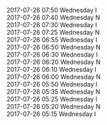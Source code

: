 2017-07-26 07:50 Wednesday  I  
2017-07-26 07:40 Wednesday  N  
2017-07-26 07:30 Wednesday  I  
2017-07-26 07:25 Wednesday  N  
2017-07-26 06:55 Wednesday  I  
2017-07-26 06:50 Wednesday  N  
2017-07-26 06:30 Wednesday  I  
2017-07-26 06:20 Wednesday  N  
2017-07-26 06:10 Wednesday  I  
2017-07-26 06:00 Wednesday  N  
2017-07-26 05:50 Wednesday  I  
2017-07-26 05:35 Wednesday  N  
2017-07-26 05:25 Wednesday  I  
2017-07-26 05:20 Wednesday  N  
2017-07-26 05:15 Wednesday  I  
